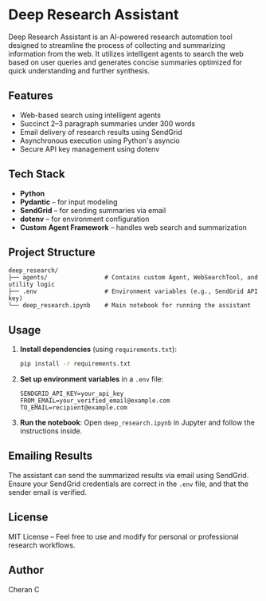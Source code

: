#  Deep Research Assistant

Deep Research Assistant is an AI-powered research automation tool designed to streamline the process of collecting and summarizing information from the web. It utilizes intelligent agents to search the web based on user queries and generates concise summaries optimized for quick understanding and further synthesis.

##  Features

-  Web-based search using intelligent agents
-  Succinct 2–3 paragraph summaries under 300 words
-  Email delivery of research results using SendGrid
-  Asynchronous execution using Python's asyncio
-  Secure API key management using dotenv

##  Tech Stack

- **Python**
- **Pydantic** – for input modeling
- **SendGrid** – for sending summaries via email
- **dotenv** – for environment configuration
- **Custom Agent Framework** – handles web search and summarization

##  Project Structure

```
deep_research/
├── agents/                # Contains custom Agent, WebSearchTool, and utility logic
├── .env                   # Environment variables (e.g., SendGrid API key)
└── deep_research.ipynb    # Main notebook for running the assistant
```

##  Usage

1. **Install dependencies** (using `requirements.txt`):
    ```bash
    pip install -r requirements.txt
    ```

2. **Set up environment variables** in a `.env` file:
    ```
    SENDGRID_API_KEY=your_api_key
    FROM_EMAIL=your_verified_email@example.com
    TO_EMAIL=recipient@example.com
    ```

3. **Run the notebook**:
    Open `deep_research.ipynb` in Jupyter and follow the instructions inside.

##  Emailing Results

The assistant can send the summarized results via email using SendGrid. Ensure your SendGrid credentials are correct in the `.env` file, and that the sender email is verified.

##  License

MIT License – Feel free to use and modify for personal or professional research workflows.

##  Author

Cheran C
